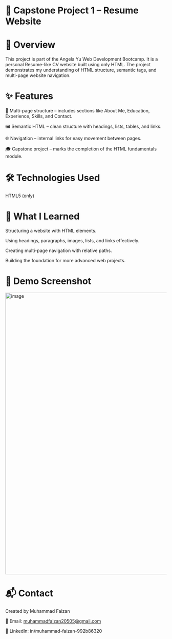 # 📄 Capstone Project 1 – Resume Website
# 📌 Overview

This project is part of the Angela Yu Web Development Bootcamp. It is a personal Resume-like CV website built using only HTML. The project demonstrates my understanding of HTML structure, semantic tags, and multi-page website navigation.

# ✨ Features

📑 Multi-page structure – includes sections like About Me, Education, Experience, Skills, and Contact.

🖼 Semantic HTML – clean structure with headings, lists, tables, and links.

🌐 Navigation – internal links for easy movement between pages.

🎓 Capstone project – marks the completion of the HTML fundamentals module.

# 🛠 Technologies Used

HTML5 (only)

# 📖 What I Learned

Structuring a website with HTML elements.

Using headings, paragraphs, images, lists, and links effectively.

Creating multi-page navigation with relative paths.

Building the foundation for more advanced web projects.

# 📸 Demo Screenshot

<img width="1121" height="878" alt="image" src="https://github.com/user-attachments/assets/a80ccb59-b087-40b8-b8b7-2d79675ebb4c" />


# 📬 Contact

Created by Muhammad Faizan

📧 Email: muhammadfaizan20505@gmail.com

💼 LinkedIn: in/muhammad-faizan-992b86320
